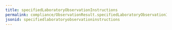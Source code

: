 ```yaml
---
title: specifiedLaboratoryObservationInstructions
permalink: compliance/ObservationResult.specifiedLaboratoryObservationInstructions.html
jsonid: specifiedlaboratoryobservationinstructions
---
```

